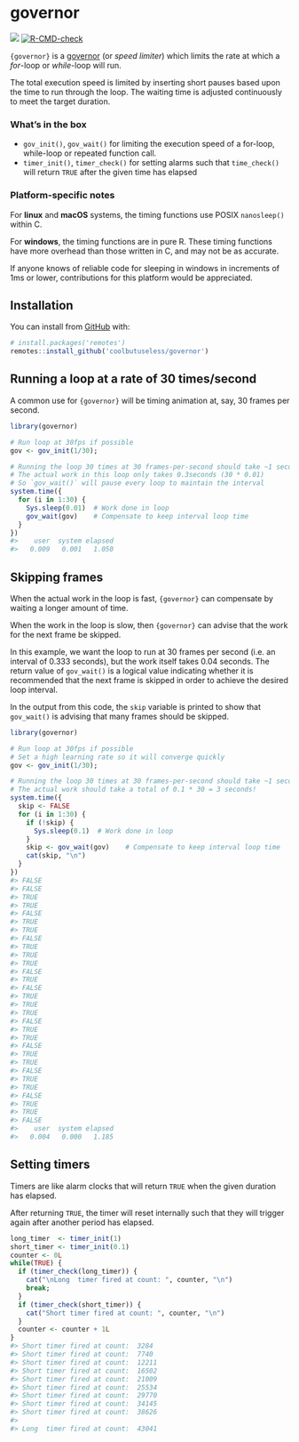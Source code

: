 
<!-- README.md is generated from README.Rmd. Please edit that file -->

# governor

<!-- badges: start -->

![](https://img.shields.io/badge/cool-useless-green.svg)
[![R-CMD-check](https://github.com/coolbutuseless/governor-dev/actions/workflows/R-CMD-check.yaml/badge.svg)](https://github.com/coolbutuseless/governor-dev/actions/workflows/R-CMD-check.yaml)
<!-- badges: end -->

`{governor}` is a
[governor](https://en.wikipedia.org/wiki/Governor_(device)) (or *speed
limiter*) which limits the rate at which a *for*-loop or *while*-loop
will run.

The total execution speed is limited by inserting short pauses based
upon the time to run through the loop. The waiting time is adjusted
continuously to meet the target duration.

### What’s in the box

- `gov_init()`, `gov_wait()` for limiting the execution speed of a
  for-loop, while-loop or repeated function call.
- `timer_init()`, `timer_check()` for setting alarms such that
  `time_check()` will return `TRUE` after the given time has elapsed

### Platform-specific notes

For **linux** and **macOS** systems, the timing functions use POSIX
`nanosleep()` within C.

For **windows**, the timing functions are in pure R. These timing
functions have more overhead than those written in C, and may not be as
accurate.

If anyone knows of reliable code for sleeping in windows in increments
of 1ms or lower, contributions for this platform would be appreciated.

## Installation

You can install from
[GitHub](https://github.com/coolbutuseless/governor) with:

``` r
# install.packages('remotes')
remotes::install_github('coolbutuseless/governor')
```

## Running a loop at a rate of 30 times/second

A common use for `{governor}` will be timing animation at, say, 30
frames per second.

``` r
library(governor)

# Run loop at 30fps if possible
gov <- gov_init(1/30); 

# Running the loop 30 times at 30 frames-per-second should take ~1 second
# The actual work in this loop only takes 0.3seconds (30 * 0.01)
# So `gov_wait()` will pause every loop to maintain the interval
system.time({
  for (i in 1:30) {
    Sys.sleep(0.01)  # Work done in loop
    gov_wait(gov)    # Compensate to keep interval loop time
  }
})
#>    user  system elapsed 
#>   0.009   0.001   1.050
```

## Skipping frames

When the actual work in the loop is fast, `{governor}` can compensate by
waiting a longer amount of time.

When the work in the loop is slow, then `{governor}` can advise that the
work for the next frame be skipped.

In this example, we want the loop to run at 30 frames per second
(i.e. an interval of 0.333 seconds), but the work itself takes 0.04
seconds. The return value of `gov_wait()` is a logical value indicating
whether it is recommended that the next frame is skipped in order to
achieve the desired loop interval.

In the output from this code, the `skip` variable is printed to show
that `gov_wait()` is advising that many frames should be skipped.

``` r
library(governor)

# Run loop at 30fps if possible
# Set a high learning rate so it will converge quickly
gov <- gov_init(1/30); 

# Running the loop 30 times at 30 frames-per-second should take ~1 second
# The actual work should take a total of 0.1 * 30 = 3 seconds!
system.time({
  skip <- FALSE
  for (i in 1:30) {
    if (!skip) {
      Sys.sleep(0.1)  # Work done in loop
    }
    skip <- gov_wait(gov)    # Compensate to keep interval loop time
    cat(skip, "\n")
  }
})
#> FALSE 
#> FALSE 
#> TRUE 
#> TRUE 
#> FALSE 
#> TRUE 
#> TRUE 
#> FALSE 
#> TRUE 
#> TRUE 
#> TRUE 
#> FALSE 
#> TRUE 
#> FALSE 
#> TRUE 
#> TRUE 
#> TRUE 
#> FALSE 
#> TRUE 
#> TRUE 
#> FALSE 
#> TRUE 
#> TRUE 
#> FALSE 
#> TRUE 
#> TRUE 
#> FALSE 
#> TRUE 
#> TRUE 
#> FALSE
#>    user  system elapsed 
#>   0.004   0.000   1.185
```

## Setting timers

Timers are like alarm clocks that will return `TRUE` when the given
duration has elapsed.

After returning `TRUE`, the timer will reset internally such that they
will trigger again after another period has elapsed.

``` r
long_timer  <- timer_init(1)
short_timer <- timer_init(0.1)
counter <- 0L
while(TRUE) {
  if (timer_check(long_timer)) {
    cat("\nLong  timer fired at count: ", counter, "\n")
    break;
  } 
  if (timer_check(short_timer)) {
    cat("Short timer fired at count: ", counter, "\n")
  } 
  counter <- counter + 1L
}
#> Short timer fired at count:  3284 
#> Short timer fired at count:  7740 
#> Short timer fired at count:  12211 
#> Short timer fired at count:  16502 
#> Short timer fired at count:  21009 
#> Short timer fired at count:  25534 
#> Short timer fired at count:  29770 
#> Short timer fired at count:  34145 
#> Short timer fired at count:  38626 
#> 
#> Long  timer fired at count:  43041
```

